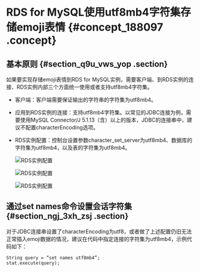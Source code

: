 # RDS for MySQL使用utf8mb4字符集存储emoji表情 {#concept_188097 .concept}

## 基本原则 {#section_q9u_vws_yop .section}

如果要实现存储emoji表情到RDS for MySQL实例，需要客户端、到RDS实例的连接、RDS实例内部三个方面统一使用或者支持utf8mb4字符集。

-   客户端：客户端需要保证输出的字符串的字符集为utf8mb4。
-   应用到RDS实例的连接：支持utf8mb4字符集。以常见的JDBC连接为例，需要使用MySQL Connector/J 5.1.13（含）以上的版本，JDBC的连接串中，建议不配置characterEncoding选项。
-   RDS实例配置：控制台设置参数character\_set\_server为utf8mb4、数据库的字符集为utf8mb4，以及表的字符集为utf8mb4。

    ![RDS实例配置](http://static-aliyun-doc.oss-cn-hangzhou.aliyuncs.com/assets/img/8263/155609295445309_zh-CN.png)

    ![RDS实例配置](http://static-aliyun-doc.oss-cn-hangzhou.aliyuncs.com/assets/img/8263/155609295545310_zh-CN.png)

    ![RDS实例配置](http://static-aliyun-doc.oss-cn-hangzhou.aliyuncs.com/assets/img/8263/155609295545311_zh-CN.png)


## 通过set names命令设置会话字符集 {#section_ngj_3xh_zsj .section}

对于JDBC连接串设置了characterEncoding为utf8，或者做了上述配置仍旧无法正常插入emoji数据的情况，建议在代码中指定连接的字符集为utf8mb4，示例代码如下：

``` {#codeblock_d28_7li_022}
String query = “set names utf8mb4”;
stat.execute(query);
```

